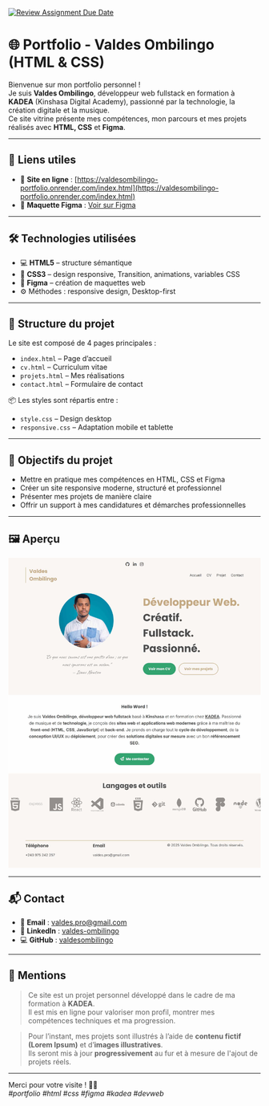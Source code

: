 [![Review Assignment Due Date](https://classroom.github.com/assets/deadline-readme-button-22041afd0340ce965d47ae6ef1cefeee28c7c493a6346c4f15d667ab976d596c.svg)](https://classroom.github.com/a/5qxHtznq)

# 🌐 Portfolio - Valdes Ombilingo (HTML & CSS)

Bienvenue sur mon portfolio personnel !  
Je suis **Valdes Ombilingo**, développeur web fullstack en formation à **KADEA** (Kinshasa Digital Academy), passionné par la technologie, la création digitale et la musique.  
Ce site vitrine présente mes compétences, mon parcours et mes projets réalisés avec **HTML, CSS** et **Figma**.

---

## 🔗 Liens utiles

- 🚀 **Site en ligne** : [https://valdesombilingo-portfolio.onrender.com/index.html](https://valdesombilingo-portfolio.onrender.com/index.html)
- 🧩 **Maquette Figma** : [Voir sur Figma](https://www.figma.com/design/1IluxwmEj5OVSIbHij3KIF/maquette-Portfolio---Valdes-Ombilingo?node-id=0-1&t=XHi0tsHJPxGgBd1h-1)

---

## 🛠 Technologies utilisées

- 💻 **HTML5** – structure sémantique
- 🎨 **CSS3** – design responsive, Transition, animations, variables CSS
- 🧩 **Figma** – création de maquettes web
- ⚙️ Méthodes : responsive design, Desktop-first

---

## 📁 Structure du projet

Le site est composé de 4 pages principales :

- `index.html` – Page d’accueil
- `cv.html` – Curriculum vitae
- `projets.html` – Mes réalisations
- `contact.html` – Formulaire de contact

📦 Les styles sont répartis entre :

- `style.css` – Design desktop
- `responsive.css` – Adaptation mobile et tablette

---

## 🎯 Objectifs du projet

- Mettre en pratique mes compétences en HTML, CSS et Figma
- Créer un site responsive moderne, structuré et professionnel
- Présenter mes projets de manière claire
- Offrir un support à mes candidatures et démarches professionnelles

---

## 🖼️ Aperçu

![aperçu du site](assets/img/accueil-page-screen.jpg)

---

## 📬 Contact

- 📧 **Email** : [valdes.pro@gmail.com](mailto:valdes.pro@gmail.com)
- 💼 **LinkedIn** : [valdes-ombilingo](https://www.linkedin.com/in/valdes-ombilingo-b94a72359/)
- 💻 **GitHub** : [valdesombilingo](https://github.com/valdesombilingo)

---

## 📝 Mentions

> Ce site est un projet personnel développé dans le cadre de ma formation à **KADEA**.  
> Il est mis en ligne pour valoriser mon profil, montrer mes compétences techniques et ma progression.

> Pour l’instant, mes projets sont illustrés à l’aide de **contenu fictif (Lorem Ipsum)** et d’**images illustratives**.  
> Ils seront mis à jour **progressivement** au fur et à mesure de l'ajout de projets réels.

---

Merci pour votre visite ! 🙏🏼  
_#portfolio #html #css #figma #kadea #devweb_
